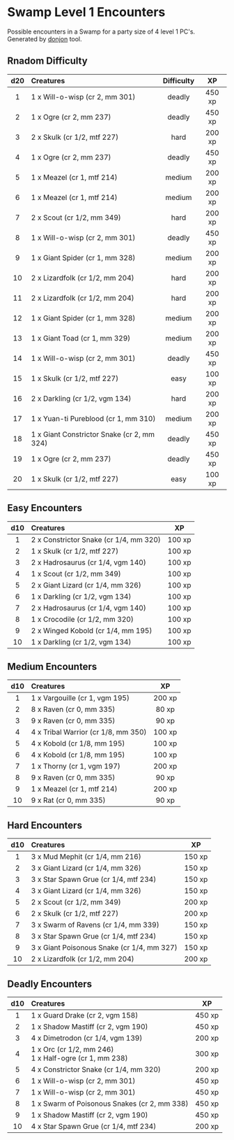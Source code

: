 # Swamp Level 1 Encounters

Possible encounters in a Swamp for a party size of 4 level 1 PC's. Generated by [donjon](https://donjon.bin.sh/5e/random/#type=encounter) tool.


## Rnadom Difficulty

| d20 | Creatures | Difficulty | XP |
|:---:|:--------- |:----------:|:--:|
| 1 | 1 x Will-o-wisp (cr 2, mm 301) | deadly | 450 xp |
| 2 | 1 x Ogre (cr 2, mm 237) | deadly | 450 xp |
| 3 | 2 x Skulk (cr 1/2, mtf 227) | hard | 200 xp |
| 4 | 1 x Ogre (cr 2, mm 237) | deadly | 450 xp |
| 5 | 1 x Meazel (cr 1, mtf 214) | medium | 200 xp |
| 6 | 1 x Meazel (cr 1, mtf 214) | medium | 200 xp |
| 7 | 2 x Scout (cr 1/2, mm 349) | hard | 200 xp |
| 8 | 1 x Will-o-wisp (cr 2, mm 301) | deadly | 450 xp |
| 9 | 1 x Giant Spider (cr 1, mm 328) | medium | 200 xp |
| 10 | 2 x Lizardfolk (cr 1/2, mm 204) | hard | 200 xp |
| 11 | 2 x Lizardfolk (cr 1/2, mm 204) | hard | 200 xp |
| 12 | 1 x Giant Spider (cr 1, mm 328) | medium | 200 xp |
| 13 | 1 x Giant Toad (cr 1, mm 329) | medium | 200 xp |
| 14 | 1 x Will-o-wisp (cr 2, mm 301) | deadly | 450 xp |
| 15 | 1 x Skulk (cr 1/2, mtf 227) | easy | 100 xp |
| 16 | 2 x Darkling (cr 1/2, vgm 134) | hard | 200 xp |
| 17 | 1 x Yuan-ti Pureblood (cr 1, mm 310) | medium | 200 xp |
| 18 | 1 x Giant Constrictor Snake (cr 2, mm 324) | deadly | 450 xp |
| 19 | 1 x Ogre (cr 2, mm 237) | deadly | 450 xp |
| 20 | 1 x Skulk (cr 1/2, mtf 227) | easy | 100 xp |


## Easy Encounters

| d10 | Creatures | XP |
|:---:|:--------- |:--:|
| 1 | 2 x Constrictor Snake (cr 1/4, mm 320)| 100 xp |
| 2 | 1 x Skulk (cr 1/2, mtf 227)| 100 xp |
| 3 | 2 x Hadrosaurus (cr 1/4, vgm 140)| 100 xp |
| 4 | 1 x Scout (cr 1/2, mm 349)| 100 xp |
| 5 | 2 x Giant Lizard (cr 1/4, mm 326)| 100 xp |
| 6 | 1 x Darkling (cr 1/2, vgm 134)| 100 xp |
| 7 | 2 x Hadrosaurus (cr 1/4, vgm 140)| 100 xp |
| 8 | 1 x Crocodile (cr 1/2, mm 320)| 100 xp |
| 9 | 2 x Winged Kobold (cr 1/4, mm 195)| 100 xp |
| 10 | 1 x Darkling (cr 1/2, vgm 134)| 100 xp |


## Medium Encounters

| d10 | Creatures | XP |
|:---:|:--------- |:--:|
| 1 | 1 x Vargouille (cr 1, vgm 195)| 200 xp |
| 2 | 8 x Raven (cr 0, mm 335)| 80 xp |
| 3 | 9 x Raven (cr 0, mm 335)| 90 xp |
| 4 | 4 x Tribal Warrior (cr 1/8, mm 350)| 100 xp |
| 5 | 4 x Kobold (cr 1/8, mm 195)| 100 xp |
| 6 | 4 x Kobold (cr 1/8, mm 195)| 100 xp |
| 7 | 1 x Thorny (cr 1, vgm 197)| 200 xp |
| 8 | 9 x Raven (cr 0, mm 335)| 90 xp |
| 9 | 1 x Meazel (cr 1, mtf 214)| 200 xp |
| 10 | 9 x Rat (cr 0, mm 335)| 90 xp |


## Hard Encounters

| d10 | Creatures | XP |
|:---:|:--------- |:--:|
| 1 | 3 x Mud Mephit (cr 1/4, mm 216)| 150 xp |
| 2 | 3 x Giant Lizard (cr 1/4, mm 326)| 150 xp |
| 3 | 3 x Star Spawn Grue (cr 1/4, mtf 234)| 150 xp |
| 4 | 3 x Giant Lizard (cr 1/4, mm 326)| 150 xp |
| 5 | 2 x Scout (cr 1/2, mm 349)| 200 xp |
| 6 | 2 x Skulk (cr 1/2, mtf 227)| 200 xp |
| 7 | 3 x Swarm of Ravens (cr 1/4, mm 339)| 150 xp |
| 8 | 3 x Star Spawn Grue (cr 1/4, mtf 234)| 150 xp |
| 9 | 3 x Giant Poisonous Snake (cr 1/4, mm 327)| 150 xp |
| 10 | 2 x Lizardfolk (cr 1/2, mm 204)| 200 xp |


## Deadly Encounters

| d10 | Creatures | XP |
|:---:|:--------- |:--:|
| 1 | 1 x Guard Drake (cr 2, vgm 158)| 450 xp |
| 2 | 1 x Shadow Mastiff (cr 2, vgm 190)| 450 xp |
| 3 | 4 x Dimetrodon (cr 1/4, vgm 139)| 200 xp |
| 4 | 1 x Orc (cr 1/2, mm 246)<br>1 x Half-ogre (cr 1, mm 238)| 300 xp |
| 5 | 4 x Constrictor Snake (cr 1/4, mm 320)| 200 xp |
| 6 | 1 x Will-o-wisp (cr 2, mm 301)| 450 xp |
| 7 | 1 x Will-o-wisp (cr 2, mm 301)| 450 xp |
| 8 | 1 x Swarm of Poisonous Snakes (cr 2, mm 338)| 450 xp |
| 9 | 1 x Shadow Mastiff (cr 2, vgm 190)| 450 xp |
| 10 | 4 x Star Spawn Grue (cr 1/4, mtf 234)| 200 xp |
